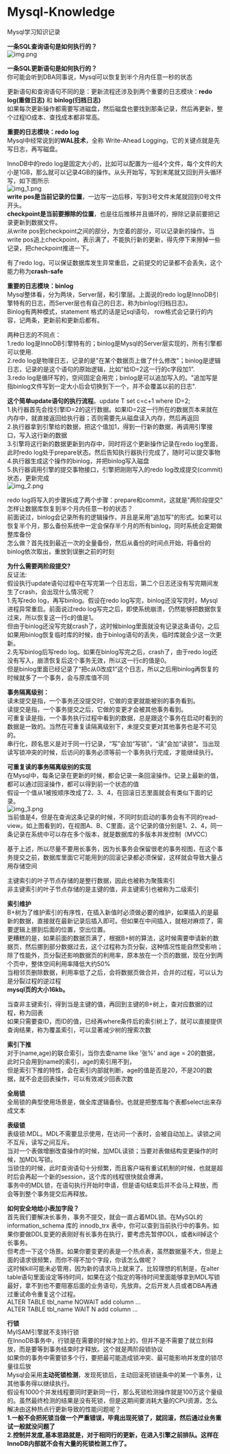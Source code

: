 # Mysql-Knowledge
Mysql学习知识记录

**一条SQL查询语句是如何执行的？**<br>
![img.png](img.png)<br>

**一条SQL更新语句是如何执行的？**<br>
你可能会听到DBA同事说，Mysql可以恢复到半个月内任意一秒的状态<br>

更新语句和查询语句不同的是：更新流程还涉及到两个重要的日志模块：**redo log(重做日志)** 和 **binlog(归档日志)**<br>
如果每次更新操作都需要写进磁盘，然后磁盘也要找到那条记录，然后再更新，整个过程IO成本、查找成本都非常高。<br>

**重要的日志模块：redo log**<br>
Mysql中经常说到的**WAL技术**，全称 Write-Ahead Logging，它的关键点就是先写日志，再写磁盘。<br>

InnoDB中的redo log是固定大小的，比如可以配置为一组4个文件，每个文件的大小是1GB，那么就可以记录4GB的操作。从头开始写，写到末尾就又回到开头循环写，如下图所示<br>
![img_1.png](img_1.png)<br>
**write pos是当前记录的位置**，一边写一边后移，写到3号文件末尾就回到0号文件开头。<br>
**checkpoint是当前要擦除的位置**，也是往后推移并且循环的，擦除记录前要把记录更新到数据文件。<br>
从write pos到checkpoint之间的部分，为空着的部分，可以记录新的操作。当write pos追上checkpoint，表示满了，不能执行新的更新，得先停下来擦掉一些记录，把checkpoint推进一下。<br>

有了redo log，可以保证数据库发生异常重启，之前提交的记录都不会丢失，这个能力称为**crash-safe**<br>

**重要的日志模块：binlog**<br>
Mysql整体看，分为两块，Server层，和引擎层。上面说的redo log是InnoDB引擎特有的日志，而Server层也有自己的日志，称为binlog(归档日志)。<br>
Binlog有两种模式，statement 格式的话是记sql语句， row格式会记录行的内容，记两条，更新前和更新后都有。<br>

两种日志的不同点：<br>
1.redo log是InnoDB引擎特有的；binlog是Mysql的Server层实现的，所有引擎都可以使用.<br>
2.redo log是物理日志，记录的是"在某个数据页上做了什么修改"；binlog是逻辑日志，记录的是这个语句的原始逻辑，比如“给ID=2这一行的c字段加1”.<br>
3.redo log是循环写的，空间固定会用完；binlog是可以追加写入的。"追加写是指binlog文件写到一定大小后会切换到下一个，并不会覆盖以前的日志".<br>

**这个简单update语句的执行流程**。update T set c=c+1 where ID=2; <br>
1.执行器首先会找引擎ID=2的这行数据。如果ID=2这一行所在的数据页本来就在内存中，就直接返回给执行器；否则需要先从磁盘读入内存，然后再返回<br>
2.执行器拿到引擎给的数据，把这个值加1，得到一行新的数据，再调用引擎接口，写入这行新的数据<br>
3.引擎将这行新的数据更新到内存中，同时将这个更新操作记录在redo log里面，此时redo log处于prepare状态。然后告知执行器执行完成了，随时可以提交事物<br>
4.执行器生成这个操作的binlog，并把binlog写入磁盘<br>
5.执行器调用引擎的提交事物接口，引擎把刚刚写入的redo log改成提交(commit)状态，更新完成<br>
![img_2.png](img_2.png)<br>

redo log将写入的步骤拆成了两个步骤：prepare和commit，这就是"两阶段提交"<br>
怎样让数据库恢复到半个月内任意一秒的状态？<br>
前面说过，binlog会记录所有的逻辑操作，并且是采用"追加写"的形式。如果可以恢复半个月，那么备份系统中一定会保存半个月的所有binlog，同时系统会定期做整库备份<br>
怎么做？首先找到最近一次的全量备份，然后从备份的时间点开始，将备份的binlog依次取出，重放到误删之前的时刻<br>

**为什么需要两阶段提交?**<br>
反证法:<br>
假设执行update语句过程中在写完第一个日志后，第二个日志还没有写完期间发生了crash，会出现什么情况呢？<br>
1.先写redo log，再写binlog。假设在redo log写完，binlog还没写完时，Mysql进程异常重启。前面说过redo log写完之后，即使系统崩溃，仍然能够把数据恢复过来，所以恢复这一行c的值是1。<br>
 但由于binlog还没写完就crash了，这时候binlog里面就没有记录这条语句，之后如果用binlog恢复临时库的时候，由于binlog语句的丢失，临时库就会少这一次更新。<br>
2.先写binlog后写redo log。如果在binlog写完之后，crash了，由于redo log还没有写入，崩溃恢复后这个事务无效，所以这一行c的值是0。<br>
 但是binlog里面已经记录了“把c从0改成1”这个日志，所以之后用binlog再恢复的时候就多了一个事务，会与原库值不同<br>


**事务隔离级别：**<br>
读未提交是指，一个事务还没提交时，它做的变更就能被别的事务看到。<br>
读提交是指，一个事务提交之后，它做的变更才会被其他事务看到。<br>
可重复读是指，一个事务执行过程中看到的数据，总是跟这个事务在启动时看到的数据是一致的。当然在可重复读隔离级别下，未提交变更对其他事务也是不可见的。<br>
串行化，顾名思义是对于同一行记录，“写”会加“写锁”，“读”会加“读锁”。当出现读写锁冲突的时候，后访问的事务必须等前一个事务执行完成，才能继续执行。<br>

**可重复读的事务隔离级别的实现**<br>
在Mysql中，每条记录在更新的时候，都会记录一条回滚操作。记录上最新的值，都可以通过回滚操作，都可以得到前一个状态的值<br>
假设一个值从1被按顺序改成了2、3、4，在回滚日志里面就会有类似下面的记录。<br>
![img_3.png](img_3.png)<br>
当前值是4，但是在查询这条记录的时候，不同时刻启动的事务会有不同的read-view。如上图看到的，在视图A、B、C里面，这个记录的值分别是1、2、4，同一条记录在系统中可以存在多个版本，就是数据库的多版本并发控制（MVCC）<br>

基于上述，所以尽量不要用长事务，因为长事务会保留很老的事务视图，在这个事务提交之前，数据库里面它可能用到的回滚记录都必须保留，这样就会导致大量占用存储空间<br>

主键索引的叶子节点存储的是整行数据，因此也被称为聚簇索引<br>
非主键索引的叶子节点存储的是主键的值，非主键索引也被称为二级索引<br>

**索引维护**<br>
B+树为了维护索引的有序性，在插入新值时必须做必要的维护，如果插入的是最新的数据，直接就在最新记录后插入即可。但如果在中间插入，就相对麻烦了，需要逻辑上挪到后面的位置，空出位置。<br>
更糟糕的是，如果前面的数据页满了，根据B+树的算法，这时候需要申请新的数据页，然后挪到部分数据过去，这个过程称为页分裂，这种情况性能自然受影响；除了性能外，页分裂还影响数据页的利用率，原本放在一个页的数据，现在分到两个页中，整体空间利用率降低大约50%<br>
当相邻页删除数据，利用率低了之后，会将数据页做合并，合并的过程，可以认为是分裂过程的逆过程<br>
**mysql页的大小16kb。**<br>

当查非主键索引，得到当是主键的值，再回到主键的B+树上，查对应数据的过程，称为回表<br>
如果只需要查ID，而ID的值，已经再where条件后的索引树上了，就可以直接提供查询结果，称为覆盖索引，可以显著减少树的搜索次数<br>

**索引下推**<br>
对于(name,age)的联合索引，当你去查name like '张%' and age = 20的数据，此时只会用到name的索引，age的索引用不到，<br>
但是索引下推的特性，会在索引内部就判断，age的值是否是20，不是20的数据，就不会走回表操作，可以有效减少回表次数<br>

**全局锁**<br>
全局锁的典型使用场景是，做全库逻辑备份。也就是把整库每个表都select出来存成文本<br>

**表级锁**<br>
表级锁:MDL。MDL不需要显示使用，在访问一个表时，会被自动加上。读锁之间不互斥，读写之间互斥。<br>
当对一个表做增删改查操作的时候，加MDL读锁；当要对表做结构变更操作的时候，加MDL写锁。<br>
当锁住的时候，此时查询语句十分频繁，而且客户端有重试机制的时候，也就是超时后会再起一个新的session，这个库的线程很快就会爆满，<br>
事务中的MDL锁，在语句执行开始时申请，但是语句结束后并不会马上释放，而会等到整个事务提交后再释放。<br>

**如何安全地给小表加字段？**<br>
首先我们要解决长事务，事务不提交，就会一直占着MDL锁。在MySQL的information_schema 库的 innodb_trx 表中，你可以查到当前执行中的事务。如果你要做DDL变更的表刚好有长事务在执行，要考虑先暂停DDL，或者kill掉这个长事务。<br>
但考虑一下这个场景。如果你要变更的表是一个热点表，虽然数据量不大，但是上面的请求很频繁，而你不得不加个字段，你该怎么做呢？<br>
这时候kill可能未必管用，因为新的请求马上就来了。比较理想的机制是，在alter table语句里面设定等待时间，如果在这个指定的等待时间里面能够拿到MDL写锁最好，拿不到也不要阻塞后面的业务语句，先放弃。之后开发人员或者DBA再通过重试命令重复这个过程。<br>
ALTER TABLE tbl_name NOWAIT add column ... <br>
ALTER TABLE tbl_name WAIT N add column ... <br>

**行锁**<br>
MyISAM引擎就不支持行锁<br>
在InnoDB事务中，行锁是在需要的时候才加上的，但并不是不需要了就立刻释放，而是要等到事务结束时才释放。这个就是两阶段锁协议<br>
如果你的事务中需要锁多个行，要把最可能造成锁冲突、最可能影响并发度的锁尽量往后放<br>
Mysql会采用**主动死锁检测**，发现死锁后，主动回滚死锁链条中的某一个事务，让其他事务得以继续执行。<br>
假设有1000个并发线程要同时更新同一行，那么死锁检测操作就是100万这个量级的。虽然最终检测的结果是没有死锁，但是这期间要消耗大量的CPU资源，怎么解决由这种热点行更新导致的性能问题呢？<br>
**1.一般不会把死锁当做一个严重错误，毕竟出现死锁了，就回滚，然后通过业务重试一般就没问题了**<br>
**2.控制并发度,基本思路就是，对于相同行的更新，在进入引擎之前排队。这样在InnoDB内部就不会有大量的死锁检测工作了。**<br>






